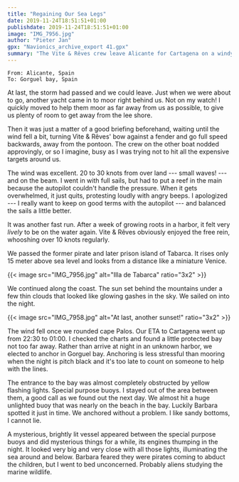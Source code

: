 ```yaml
---
title: "Regaining Our Sea Legs"
date: 2019-11-24T18:51:51+01:00
publishdate: 2019-11-24T18:51:51+01:00
image: "IMG_7956.jpg"
author: "Pieter Jan"
gpx: "Navionics_archive_export 41.gpx"
summary: "The Vite & Rêves crew leave Alicante for Cartagena on a windy but quiet sea."
---
```


`From: Alicante, Spain`<br/>
`To: Gorguel bay, Spain`

At last, the storm had passed and we could leave. Just when we were about to go, another yacht came in to moor right behind us. Not on my watch! I quickly moved to help them moor as far away from us as possible, to give us plenty of room to get away from the lee shore.

Then it was just a matter of a good briefing beforehand, waiting until the wind fell a bit, turning Vite & Rêves' bow against a fender and go full speed backwards, away from the pontoon. The crew on the other boat nodded approvingly, or so I imagine, busy as I was trying not to hit all the expensive targets around us.

The wind was excellent. 20 to 30 knots from over land --- small waves! --- and on the beam. I went in with full sails, but had to put a reef in the main because the autopilot couldn't handle the pressure. When it gets overwhelmed, it just quits, protesting loudly with angry beeps. I apologized --- I really want to keep on good terms with the autopilot --- and balanced the sails a little better.

It was another fast run. After a week of growing roots in a harbor, it felt very _lively_ to be on the water again. Vite & Rêves obviously enjoyed the free rein, whooshing over 10 knots regularly.

We passed the former pirate and later prison island of Tabarca. It rises only 15 meter above sea level and looks from a distance like a miniature Venice.

{{< image src="IMG_7956.jpg" alt="Illa de Tabarca" ratio="3x2" >}}

We continued along the coast. The sun set behind the mountains under a few thin clouds that looked like glowing gashes in the sky. We sailed on into the night.

{{< image src="IMG_7958.jpg" alt="At last, another sunset!" ratio="3x2" >}}

The wind fell once we rounded cape Palos. Our ETA to Cartagena went up from 22:30 to 01:00. I checked the charts and found a little protected bay not too far away. Rather than arrive at night in an unknown harbor, we elected to anchor in Gorguel bay. Anchoring is less stressful than mooring when the night is pitch black and it's too late to count on someone to help with the lines.

The entrance to the bay was almost completely obstructed by yellow flashing lights. Special purpose buoys. I stayed out of the area between them, a good call as we found out the next day. We almost hit a huge unlighted buoy that was nearly on the beach in the bay. Luckily Barbara spotted it just in time. We anchored without a problem. I like sandy bottoms, I cannot lie.

A mysterious, brightly lit vessel appeared between the special purpose buoys and did mysterious things for a while, its engines thumping in the night. It looked very big and very close with all those lights, illuminating the sea around and below. Barbara feared they were pirates coming to abduct the children, but I went to bed unconcerned. Probably aliens studying the marine wildlife.
